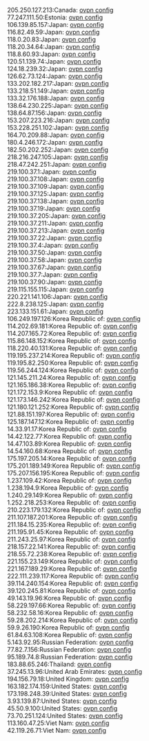 205.250.127.213:Canada: [ovpn config](vpn/205_250_127_213.ovpn)  
77.247.111.50:Estonia: [ovpn config](vpn/77_247_111_50.ovpn)  
106.139.85.157:Japan: [ovpn config](vpn/106_139_85_157.ovpn)  
116.82.49.59:Japan: [ovpn config](vpn/116_82_49_59.ovpn)  
118.0.20.83:Japan: [ovpn config](vpn/118_0_20_83.ovpn)  
118.20.34.64:Japan: [ovpn config](vpn/118_20_34_64.ovpn)  
118.8.60.93:Japan: [ovpn config](vpn/118_8_60_93.ovpn)  
120.51.139.74:Japan: [ovpn config](vpn/120_51_139_74.ovpn)  
124.18.239.32:Japan: [ovpn config](vpn/124_18_239_32.ovpn)  
126.62.73.124:Japan: [ovpn config](vpn/126_62_73_124.ovpn)  
133.202.182.217:Japan: [ovpn config](vpn/133_202_182_217.ovpn)  
133.218.51.149:Japan: [ovpn config](vpn/133_218_51_149.ovpn)  
133.32.176.188:Japan: [ovpn config](vpn/133_32_176_188.ovpn)  
138.64.230.225:Japan: [ovpn config](vpn/138_64_230_225.ovpn)  
138.64.87.156:Japan: [ovpn config](vpn/138_64_87_156.ovpn)  
153.207.223.216:Japan: [ovpn config](vpn/153_207_223_216.ovpn)  
153.228.251.102:Japan: [ovpn config](vpn/153_228_251_102.ovpn)  
164.70.209.88:Japan: [ovpn config](vpn/164_70_209_88.ovpn)  
180.4.246.172:Japan: [ovpn config](vpn/180_4_246_172.ovpn)  
182.50.202.252:Japan: [ovpn config](vpn/182_50_202_252.ovpn)  
218.216.247.105:Japan: [ovpn config](vpn/218_216_247_105.ovpn)  
218.47.242.251:Japan: [ovpn config](vpn/218_47_242_251.ovpn)  
219.100.37.1:Japan: [ovpn config](vpn/219_100_37_1.ovpn)  
219.100.37.108:Japan: [ovpn config](vpn/219_100_37_108.ovpn)  
219.100.37.109:Japan: [ovpn config](vpn/219_100_37_109.ovpn)  
219.100.37.125:Japan: [ovpn config](vpn/219_100_37_125.ovpn)  
219.100.37.138:Japan: [ovpn config](vpn/219_100_37_138.ovpn)  
219.100.37.19:Japan: [ovpn config](vpn/219_100_37_19.ovpn)  
219.100.37.205:Japan: [ovpn config](vpn/219_100_37_205.ovpn)  
219.100.37.211:Japan: [ovpn config](vpn/219_100_37_211.ovpn)  
219.100.37.213:Japan: [ovpn config](vpn/219_100_37_213.ovpn)  
219.100.37.22:Japan: [ovpn config](vpn/219_100_37_22.ovpn)  
219.100.37.4:Japan: [ovpn config](vpn/219_100_37_4.ovpn)  
219.100.37.50:Japan: [ovpn config](vpn/219_100_37_50.ovpn)  
219.100.37.58:Japan: [ovpn config](vpn/219_100_37_58.ovpn)  
219.100.37.67:Japan: [ovpn config](vpn/219_100_37_67.ovpn)  
219.100.37.7:Japan: [ovpn config](vpn/219_100_37_7.ovpn)  
219.100.37.90:Japan: [ovpn config](vpn/219_100_37_90.ovpn)  
219.115.155.115:Japan: [ovpn config](vpn/219_115_155_115.ovpn)  
220.221.141.106:Japan: [ovpn config](vpn/220_221_141_106.ovpn)  
222.8.238.125:Japan: [ovpn config](vpn/222_8_238_125.ovpn)  
223.133.151.61:Japan: [ovpn config](vpn/223_133_151_61.ovpn)  
106.249.197.126:Korea Republic of: [ovpn config](vpn/106_249_197_126.ovpn)  
114.202.69.181:Korea Republic of: [ovpn config](vpn/114_202_69_181.ovpn)  
114.207.165.72:Korea Republic of: [ovpn config](vpn/114_207_165_72.ovpn)  
115.86.148.152:Korea Republic of: [ovpn config](vpn/115_86_148_152.ovpn)  
118.220.40.131:Korea Republic of: [ovpn config](vpn/118_220_40_131.ovpn)  
119.195.237.214:Korea Republic of: [ovpn config](vpn/119_195_237_214.ovpn)  
119.195.82.250:Korea Republic of: [ovpn config](vpn/119_195_82_250.ovpn)  
119.56.244.124:Korea Republic of: [ovpn config](vpn/119_56_244_124.ovpn)  
121.145.211.24:Korea Republic of: [ovpn config](vpn/121_145_211_24.ovpn)  
121.165.186.38:Korea Republic of: [ovpn config](vpn/121_165_186_38.ovpn)  
121.172.153.9:Korea Republic of: [ovpn config](vpn/121_172_153_9.ovpn)  
121.173.146.242:Korea Republic of: [ovpn config](vpn/121_173_146_242.ovpn)  
121.180.121.252:Korea Republic of: [ovpn config](vpn/121_180_121_252.ovpn)  
121.88.151.197:Korea Republic of: [ovpn config](vpn/121_88_151_197.ovpn)  
125.187.147.12:Korea Republic of: [ovpn config](vpn/125_187_147_12.ovpn)  
14.33.91.17:Korea Republic of: [ovpn config](vpn/14_33_91_17.ovpn)  
14.42.122.77:Korea Republic of: [ovpn config](vpn/14_42_122_77.ovpn)  
14.47.103.89:Korea Republic of: [ovpn config](vpn/14_47_103_89.ovpn)  
14.54.160.68:Korea Republic of: [ovpn config](vpn/14_54_160_68.ovpn)  
175.197.205.14:Korea Republic of: [ovpn config](vpn/175_197_205_14.ovpn)  
175.201.189.149:Korea Republic of: [ovpn config](vpn/175_201_189_149.ovpn)  
175.207.156.195:Korea Republic of: [ovpn config](vpn/175_207_156_195.ovpn)  
1.237.109.42:Korea Republic of: [ovpn config](vpn/1_237_109_42.ovpn)  
1.238.194.9:Korea Republic of: [ovpn config](vpn/1_238_194_9.ovpn)  
1.240.29.149:Korea Republic of: [ovpn config](vpn/1_240_29_149.ovpn)  
1.252.218.253:Korea Republic of: [ovpn config](vpn/1_252_218_253.ovpn)  
210.223.179.132:Korea Republic of: [ovpn config](vpn/210_223_179_132.ovpn)  
211.107.187.201:Korea Republic of: [ovpn config](vpn/211_107_187_201.ovpn)  
211.184.15.235:Korea Republic of: [ovpn config](vpn/211_184_15_235.ovpn)  
211.195.91.45:Korea Republic of: [ovpn config](vpn/211_195_91_45.ovpn)  
211.243.25.97:Korea Republic of: [ovpn config](vpn/211_243_25_97.ovpn)  
218.157.22.141:Korea Republic of: [ovpn config](vpn/218_157_22_141.ovpn)  
218.55.72.238:Korea Republic of: [ovpn config](vpn/218_55_72_238.ovpn)  
221.155.23.149:Korea Republic of: [ovpn config](vpn/221_155_23_149.ovpn)  
221.167.189.29:Korea Republic of: [ovpn config](vpn/221_167_189_29.ovpn)  
222.111.239.117:Korea Republic of: [ovpn config](vpn/222_111_239_117.ovpn)  
39.114.240.154:Korea Republic of: [ovpn config](vpn/39_114_240_154.ovpn)  
39.120.245.81:Korea Republic of: [ovpn config](vpn/39_120_245_81.ovpn)  
49.143.19.96:Korea Republic of: [ovpn config](vpn/49_143_19_96.ovpn)  
58.229.197.66:Korea Republic of: [ovpn config](vpn/58_229_197_66.ovpn)  
58.232.58.16:Korea Republic of: [ovpn config](vpn/58_232_58_16.ovpn)  
59.28.202.214:Korea Republic of: [ovpn config](vpn/59_28_202_214.ovpn)  
59.9.26.190:Korea Republic of: [ovpn config](vpn/59_9_26_190.ovpn)  
61.84.63.108:Korea Republic of: [ovpn config](vpn/61_84_63_108.ovpn)  
5.143.92.95:Russian Federation: [ovpn config](vpn/5_143_92_95.ovpn)  
77.82.7.156:Russian Federation: [ovpn config](vpn/77_82_7_156.ovpn)  
95.189.74.8:Russian Federation: [ovpn config](vpn/95_189_74_8.ovpn)  
183.88.65.246:Thailand: [ovpn config](vpn/183_88_65_246.ovpn)  
37.245.13.96:United Arab Emirates: [ovpn config](vpn/37_245_13_96.ovpn)  
194.156.79.18:United Kingdom: [ovpn config](vpn/194_156_79_18.ovpn)  
163.182.174.159:United States: [ovpn config](vpn/163_182_174_159.ovpn)  
173.198.248.39:United States: [ovpn config](vpn/173_198_248_39.ovpn)  
3.93.139.87:United States: [ovpn config](vpn/3_93_139_87.ovpn)  
45.50.9.100:United States: [ovpn config](vpn/45_50_9_100.ovpn)  
73.70.251.124:United States: [ovpn config](vpn/73_70_251_124.ovpn)  
113.160.47.25:Viet Nam: [ovpn config](vpn/113_160_47_25.ovpn)  
42.119.26.71:Viet Nam: [ovpn config](vpn/42_119_26_71.ovpn)  
